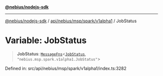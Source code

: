 [**@nebius/nodejs-sdk**](../../../../../../README.md)

---

[@nebius/nodejs-sdk](../../../../../../README.md) / [api/nebius/msp/spark/v1alpha1](../README.md) / JobStatus

# Variable: JobStatus

> **JobStatus**: [`MessageFns`](../../../../../../runtime/protos/core/interfaces/MessageFns.md)\<[`JobStatus`](../interfaces/JobStatus.md), `"nebius.msp.spark.v1alpha1.JobStatus"`\>

Defined in: src/api/nebius/msp/spark/v1alpha1/index.ts:3282
